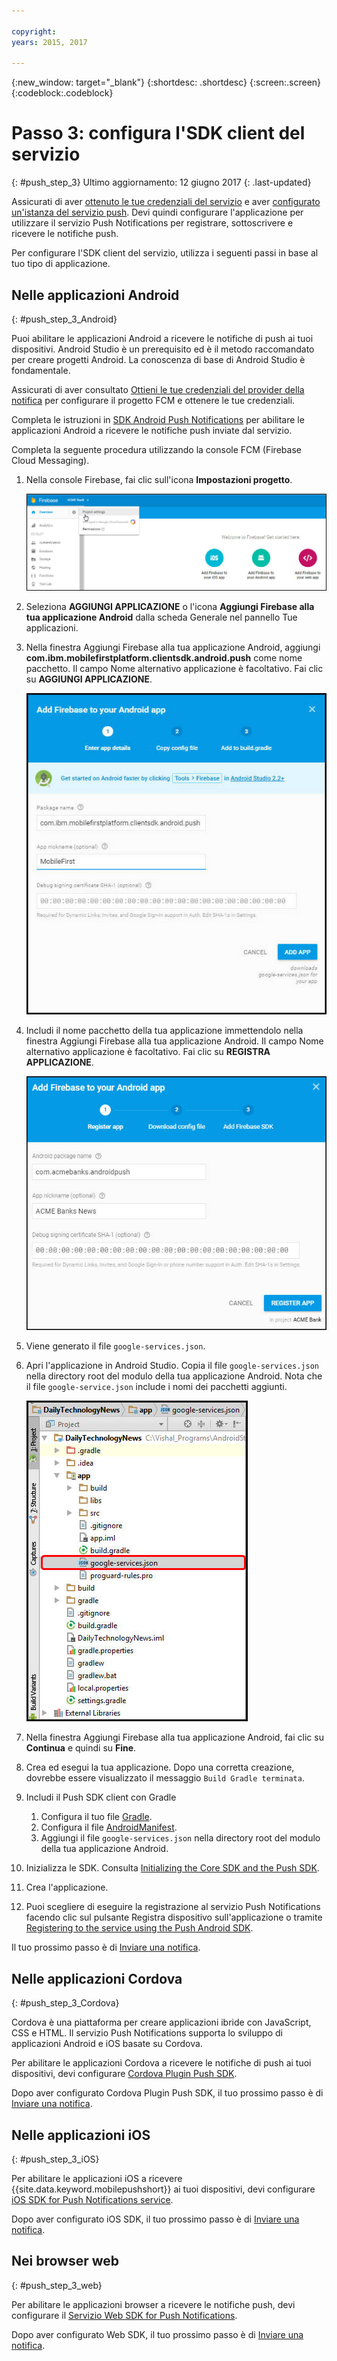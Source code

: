 ```yaml
---

copyright:
years: 2015, 2017

---
```


{:new_window: target="_blank"}
{:shortdesc: .shortdesc}
{:screen:.screen}
{:codeblock:.codeblock}

# Passo 3: configura l'SDK client del servizio
{: #push_step_3}
Ultimo aggiornamento: 12 giugno 2017
{: .last-updated}

Assicurati di aver [ottenuto le tue credenziali del servizio](push_step_1.html) e aver [configurato un'istanza del servizio push](push_step_2.html). Devi quindi configurare l'applicazione per utilizzare il servizio Push Notifications per registrare, sottoscrivere e ricevere le notifiche push. 

Per configurare l'SDK client del servizio, utilizza i seguenti passi in base al tuo tipo di applicazione.

## Nelle applicazioni Android
{: #push_step_3_Android}

Puoi abilitare le applicazioni Android a ricevere le notifiche di push ai tuoi dispositivi. Android Studio è un prerequisito ed è il metodo raccomandato per creare progetti Android. La conoscenza di base di Android Studio è fondamentale.

Assicurati di aver consultato [Ottieni le tue credenziali del provider della notifica](push_step_1.html) per configurare il progetto FCM e ottenere le tue credenziali.

Completa le istruzioni in [SDK Android Push Notifications](https://github.com/ibm-bluemix-mobile-services/bms-clientsdk-android-push/tree/Doc) per abilitare le applicazioni Android a ricevere le notifiche push inviate dal servizio. 

Completa la seguente procedura utilizzando la console FCM (Firebase Cloud Messaging).

1. Nella console Firebase, fai clic sull'icona **Impostazioni progetto**.
    
	![Impostazioni progetto Firebase](images/FCM_settings_6.jpg)

3. Seleziona **AGGIUNGI APPLICAZIONE** o l'icona **Aggiungi Firebase alla tua applicazione Android** dalla scheda Generale nel pannello Tue applicazioni.
    
4. Nella finestra Aggiungi Firebase alla tua applicazione Android, aggiungi **com.ibm.mobilefirstplatform.clientsdk.android.push** come nome pacchetto. Il campo Nome alternativo applicazione è facoltativo. Fai clic su **AGGIUNGI APPLICAZIONE**. 
    
	![Aggiunta di Firebase alla tua finestra Android](images/FCM_1.jpg)

5. Includi il nome pacchetto della tua applicazione immettendolo nella finestra Aggiungi Firebase alla tua applicazione Android. Il campo Nome alternativo applicazione è facoltativo. Fai clic su **REGISTRA APPLICAZIONE**. 

	![Aggiunta del nome del pacchetto alla tua applicazione](images/FCM_settings_4.jpg)

6. Viene generato il file `google-services.json`. 
7. Apri l'applicazione in Android Studio. Copia il file `google-services.json` nella directory root del modulo della tua applicazione Android. Nota che il file `google-service.json` include i nomi dei pacchetti aggiunti.

    ![Aggiunta del file json alla directory root della tua applicazione](images/FCM_7.jpg)

5. Nella finestra Aggiungi Firebase alla tua applicazione Android, fai clic su **Continua** e quindi su **Fine**. 
6. Crea ed esegui la tua applicazione. Dopo una corretta creazione, dovrebbe essere visualizzato il messaggio `Build Gradle terminata`.
7. Includi il Push SDK client con Gradle
	1. Configura il tuo file [Gradle](https://github.com/ibm-bluemix-mobile-services/bms-clientsdk-android-push/tree/Doc#configure-gradle). 
	1. Configura il file [AndroidManifest](https://github.com/ibm-bluemix-mobile-services/bms-clientsdk-android-push/tree/Doc#configure-androidmanifest).
	1. Aggiungi il file `google-services.json` nella directory root del modulo della tua applicazione Android. 
9. Inizializza le SDK. Consulta [Initializing the Core SDK and the Push SDK](https://github.com/ibm-bluemix-mobile-services/bms-clientsdk-android-push/tree/Doc#initializing-the-core-sdk-and-the-push-sdk).
10. Crea l'applicazione.
11. Puoi scegliere di eseguire la registrazione al servizio Push Notifications facendo clic sul pulsante Registra dispositivo sull'applicazione o tramite [Registering to the service using the Push Android SDK](https://github.com/ibm-bluemix-mobile-services/bms-clientsdk-android-push/tree/Doc#register-to-push-notifications-ervice).

Il tuo prossimo passo è di [Inviare una notifica](push_step_4.html).


## Nelle applicazioni Cordova
{: #push_step_3_Cordova}

Cordova è una piattaforma per creare applicazioni ibride con JavaScript, CSS e HTML. Il servizio Push Notifications supporta lo sviluppo di applicazioni Android e iOS basate su Cordova. 

Per abilitare le applicazioni Cordova a ricevere le notifiche di push ai tuoi dispositivi, devi configurare [Cordova Plugin Push SDK](https://github.com/ibm-bluemix-mobile-services/bms-clientsdk-cordova-plugin-push/tree/Doc#ios-app).

Dopo aver configurato Cordova Plugin Push SDK, il tuo prossimo passo è di [Inviare una notifica](push_step_4.html). 


## Nelle applicazioni iOS
{: #push_step_3_iOS}

Per abilitare le applicazioni iOS a ricevere {{site.data.keyword.mobilepushshort}} ai tuoi dispositivi, devi configurare [iOS SDK for Push Notifications service](https://github.com/ibm-bluemix-mobile-services/bms-clientsdk-swift-push/tree/Doc#setup-client-application). 

Dopo aver configurato iOS SDK, il tuo prossimo passo è di [Inviare una notifica](push_step_4.html).


## Nei browser web
{: #push_step_3_web}

Per abilitare le applicazioni browser a ricevere le notifiche push, devi configurare il [Servizio Web SDK for Push Notifications](https://github.com/ibm-bluemix-mobile-services/bms-clientsdk-javascript-webpush/blob/Doc/README.md).

Dopo aver configurato Web SDK, il tuo prossimo passo è di [Inviare una notifica](push_step_4.html).
